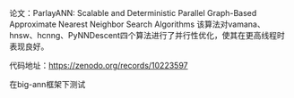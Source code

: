 论文：ParlayANN: Scalable and Deterministic Parallel Graph-Based Approximate Nearest Neighbor Search Algorithms
该算法对vamana、hnsw、hcnng、PyNNDescent四个算法进行了并行性优化，使其在更高线程时表现良好。

代码地址：https://zenodo.org/records/10223597

在big-ann框架下测试
